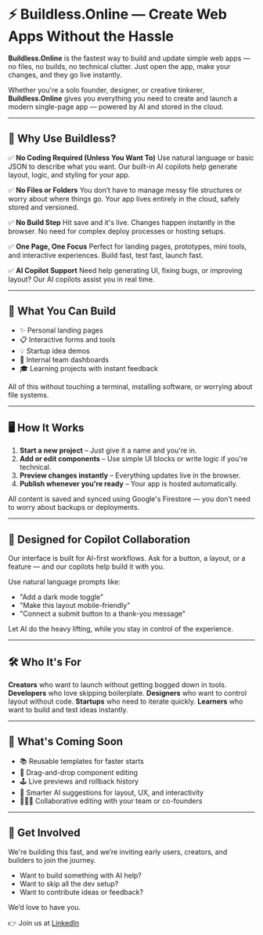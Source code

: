# ⚡ Buildless.Online — Create Web Apps Without the Hassle

**Buildless.Online** is the fastest way to build and update simple web apps — no files, no builds, no technical clutter. Just open the app, make your changes, and they go live instantly.

Whether you're a solo founder, designer, or creative tinkerer, **Buildless.Online** gives you everything you need to create and launch a modern single-page app — powered by AI and stored in the cloud.

---

## 🌟 Why Use Buildless?

✅ **No Coding Required (Unless You Want To)**
Use natural language or basic JSON to describe what you want. Our built-in AI copilots help generate layout, logic, and styling for your app.

✅ **No Files or Folders**
You don’t have to manage messy file structures or worry about where things go. Your app lives entirely in the cloud, safely stored and versioned.

✅ **No Build Step**
Hit save and it's live. Changes happen instantly in the browser. No need for complex deploy processes or hosting setups.

✅ **One Page, One Focus**
Perfect for landing pages, prototypes, mini tools, and interactive experiences. Build fast, test fast, launch fast.

✅ **AI Copilot Support**
Need help generating UI, fixing bugs, or improving layout? Our AI copilots assist you in real time.

---

## 🧠 What You Can Build

* ✨ Personal landing pages
* 📋 Interactive forms and tools
* 💡 Startup idea demos
* 🧰 Internal team dashboards
* 🎓 Learning projects with instant feedback

All of this without touching a terminal, installing software, or worrying about file systems.

---

## 🖥️ How It Works

1. **Start a new project** – Just give it a name and you're in.
2. **Add or edit components** – Use simple UI blocks or write logic if you're technical.
3. **Preview changes instantly** – Everything updates live in the browser.
4. **Publish whenever you're ready** – Your app is hosted automatically.

All content is saved and synced using Google's Firestore — you don’t need to worry about backups or deployments.

---

## 🤖 Designed for Copilot Collaboration

Our interface is built for AI-first workflows. Ask for a button, a layout, or a feature — and our copilots help build it with you.

Use natural language prompts like:

* "Add a dark mode toggle"
* "Make this layout mobile-friendly"
* "Connect a submit button to a thank-you message"

Let AI do the heavy lifting, while you stay in control of the experience.

---

## 🛠️ Who It's For

**Creators** who want to launch without getting bogged down in tools.
**Developers** who love skipping boilerplate.
**Designers** who want to control layout without code.
**Startups** who need to iterate quickly.
**Learners** who want to build and test ideas instantly.

---

## 🚀 What's Coming Soon

* 📚 Reusable templates for faster starts
* 🧩 Drag-and-drop component editing
* 🕹️ Live previews and rollback history
* 🧠 Smarter AI suggestions for layout, UX, and interactivity
* 🧑‍🤝‍🧑 Collaborative editing with your team or co-founders

---

## 💬 Get Involved

We're building this fast, and we’re inviting early users, creators, and builders to join the journey.

* Want to build something with AI help?
* Want to skip all the dev setup?
* Want to contribute ideas or feedback?

We’d love to have you.

👉 Join us at [LinkedIn](https://www.linkedin.com/company/buildless-online/?viewAsMember=true)

